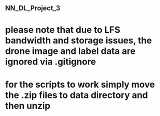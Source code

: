 ## NN_DL_Project_3
# please note that due to LFS bandwidth and storage issues, the drone image and label data are ignored via .gitignore
# for the scripts to work simply move the .zip files to data directory and then unzip